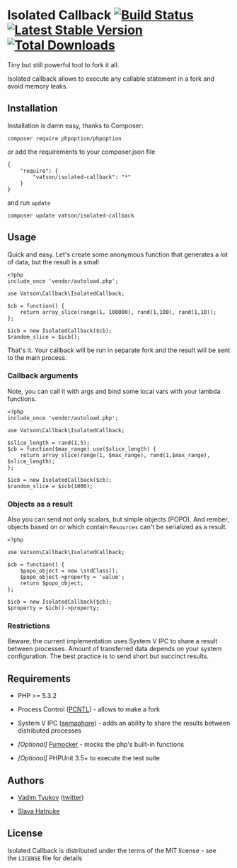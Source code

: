 # Isolated Callback [![Build Status](https://secure.travis-ci.org/vatson/isolated-callback.png)](http://travis-ci.org/vatson/isolated-callback) [![Latest Stable Version](https://poser.pugx.org/vatson/isolated-callback/v/stable.png)](https://packagist.org/packages/vatson/isolated-callback) [![Total Downloads](https://poser.pugx.org/vatson/isolated-callback/downloads.png)](https://packagist.org/packages/vatson/isolated-callback)

Tiny but still powerful tool to fork it all.

Isolated callback allows to execute any callable statement in a fork and  avoid memory leaks.

## Installation

Installation is damn easy, thanks to Composer:

    composer require phpoption/phpoption

or add the requirements to your composer.json file

    {
        "require": {
            "vatson/isolated-callback": "*"
        }
    }

and run `update`

    composer update vatson/isolated-callback

## Usage

Quick and easy. Let's create some anonymous function that generates a lot of data, but the result is a small

    <?php
    include_once 'vendor/autoload.php';

    use Vatson\Callback\IsolatedCallback;

    $cb = function() {
        return array_slice(range(1, 100000), rand(1,100), rand(1,10));
    };

    $icb = new IsolatedCallback($cb);
    $random_slice = $icb();

That's it. Your callback will be run in separate fork and the result will be sent to the main process.

### Callback arguments

Note, you can call it with args and bind some local vars with your lambda functions.

    <?php
    include_once 'vendor/autoload.php';

    use Vatson\Callback\IsolatedCallback;

    $slice_length = rand(1,5);
    $cb = function($max_range) use($slice_length) {
        return array_slice(range(1, $max_range), rand(1,$max_range), $slice_length);
    };

    $icb = new IsolatedCallback($cb);
    $random_slice = $icb(1000);

### Objects as a result

Also you can send not only scalars, but simple objects (POPO). And rember, objects based on or which contain `Resources` can't be serialized as a result.

    <?php

    use Vatson\Callback\IsolatedCallback;

    $cb = function() {
        $popo_object = new \stdClass();
        $popo_object->property = 'value';
        return $popo_object;
    };

    $icb = new IsolatedCallback($cb);
    $property = $icb()->property;

### Restrictions

Beware, the current implementation uses System V IPC to share a result between processes. Amount of  transferred data depends on your system configuration. The best practice is to send short but succinct results.

## Requirements

-   PHP \>= 5.3.2

-   Process Control ([PCNTL][]) - allows to make a fork

-   System V IPC ([semaphore][]) - adds an ability to share the results between distributed processes

-   *[Optional]* [Fumocker][] - mocks the php's built-in functions

-   *[Optional]* PHPUnit 3.5+ to execute the test suite

## Authors

-   [Vadim Tyukov][] ([twitter][])

-   [Slava Hatnuke][]

## License

Isolated Callback is distributed under the terms of the MIT license - see the `LICENSE` file for details

  [PCNTL]: http://php.net/manual/en/book.pcntl.php
  [semaphore]: http://www.php.net/manual/en/book.sem.php
  [Fumocker]: https://github.com/formapro/Fumocker
  [Vadim Tyukov]: mailto:brainreflex@gmail.com
  [twitter]: http://twitter.com/Elusive_Joe
  [Slava Hatnuke]: mailto:slava.hatnuke@gmail.com